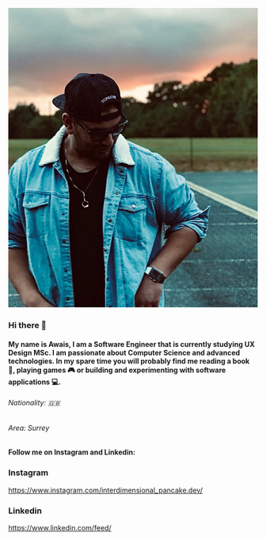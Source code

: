 ![Image](https://github.com/AKhatabdev/AKhatabdev/blob/master/images/IntroImage.jpg)


### Hi there 👋

#### My name is Awais, I am a Software Engineer that is currently studying UX Design MSc. I am passionate about Computer Science and advanced technologies. In my spare time you will probably find me reading a book 📖, playing games 🎮 or building and experimenting with software applications 💻.

###### Nationality: 🇬🇧
###### Area: Surrey

#### Follow me on Instagram and Linkedin:

### Instagram
https://www.instagram.com/interdimensional_pancake.dev/

### Linkedin
https://www.linkedin.com/feed/
<!--
**AKhatabdev/AKhatabdev** is a ✨ _special_ ✨ repository because its `README.md` (this file) appears on your GitHub profile.

Here are some ideas to get you started:

- 🔭 I’m currently working on ...
- 🌱 I’m currently learning ...
- 👯 I’m looking to collaborate on ...
- 🤔 I’m looking for help with ...
- 💬 Ask me about ...
- 📫 How to reach me: ...
- 😄 Pronouns: ...
- ⚡ Fun fact: ...
-->
